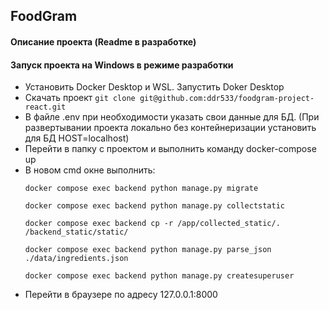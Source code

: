 ## FoodGram 
#### Описание проекта  (Readme в разработке)


#### Запуск проекта на Windows в режиме разработки 

* Установить Docker Desktop и WSL. Запустить Doker Desktop
* Скачать проект
  ```git clone git@github.com:ddr533/foodgram-project-react.git```
* В файле  .env при необходимости указать свои данные для БД. (При развертывании проекта локально без контейнеризации установить для БД HOST=localhost) 
* Перейти в папку с проектом и выполнить команду docker-compose up
* В новом cmd окне выполнить:
  ```
  docker compose exec backend python manage.py migrate
  ```
  ```
  docker compose exec backend python manage.py collectstatic
  ```
  ```
  docker compose exec backend cp -r /app/collected_static/. /backend_static/static/
  ```
  ```
  docker compose exec backend python manage.py parse_json ./data/ingredients.json
  ```
  ```
  docker compose exec backend python manage.py createsuperuser
  ```
* Перейти в браузере по адресу 127.0.0.1:8000 
  
